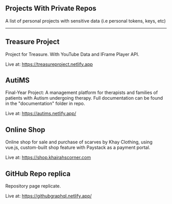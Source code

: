 ## Projects With Private Repos

A list of personal projects with sensitive data (i.e personal tokens, keys, etc)
______________
## Treasure Project

Project for Treasure. With YouTube Data and IFrame Player API.

Live at: https://treasureproject.netlify.app

## AutiMS

Final-Year Project: A management platform for therapists and families of patients with Autism undergoing therapy. Full documentation can be found in the "documentation" folder in repo. 

Live at: https://autims.netlify.app/

## Online Shop

Online shop for sale and purchase of scarves by Khay Clothing, using vue.js, custom-built shop feature with Paystack as a payment portal. 

Live at: https://shop.khairahscorner.com

## GitHub Repo replica

Repository page replicate. 

Live at: https://githubgraphql.netlify.app/

